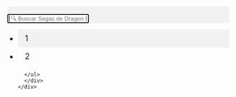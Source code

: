  
<style>
.my-list {
 min-height: 100hv;
  overflow-y: auto;
}

.listado {
  border: none;
  outline: none;
  padding: 10px 16px;
  cursor: pointer;
  font-size: 18px;
}

/* Style the active class, and buttons on mouse-over */
.activeli, .listado:hover {
  background-color: #f1f1f1;
}
</style>


<link rel="stylesheet" href="https://www.w3schools.com/w3css/4/w3.css">
<div id="Search">
    <div class="searchable">
      <div class="w3-container" style="background-color: #f1f1f1;">
      <br><input type="text" autofocus placeholder=" 🔍 Buscar Sagas de Dragon Ball Super..."/><br>   
      </div>
      <div id="myLISTADO" class="my-list ">  
         <ul class="w3-ul">
        <li class="listado searchable-item activeli" >
       1
        </li>
            <li class="listado searchable-item" >
       2
        </li>
                      
      </ul>
      </div>
    </div>
</div>
  <script src="https://hihellomonster.github.io/minima/script/myscript.js"></script>
      <script>
var header = document.getElementById("myLISTADO");
var btns = header.getElementsByClassName("listado");
for (var i = 0; i < btns.length; i++) {
  btns[i].addEventListener("click", function() {
  var current = document.getElementsByClassName("activeli");
  current[0].className = current[0].className.replace(" activeli", "");
  this.className += " activeli";
  });
}

  ;(function search () {
    ;[...document.querySelectorAll('.searchable')].forEach(makeSearchable)
    function makeSearchable ($searchable) {
      const $searchableItems = [...$searchable.querySelectorAll('.searchable-item')]
      const $search = $searchable.querySelector('input')
      $search.addEventListener('keyup', (e) => {
        $searchableItems.forEach(function ($el) {
          const text = $el.getAttribute('data-search') || $el.innerText
          const show = new RegExp(e.target.value, 'i').test(text)
          $el.style.display = show ? '' : 'none'
        })
      })
    }
  })()
    </script>

  

